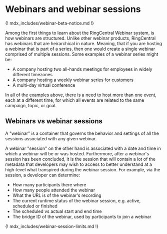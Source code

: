 # Webinars and webinar sessions

{! mdx_includes/webinar-beta-notice.md !}

Among the first things to learn about the RingCentral Webinar system, is how webinars are structured. Unlike other webinar products, RingCentral has webinars that are heirarchical in nature. Meaning, that if you are hosting a webinar that is part of a series, then one would create a single webinar comprised of multiple sessions. Some examples of a webinar series might be:

* A company hosting two all-hands meetings for employees in widely different timezones
* A company hosting a weekly webinar series for customers
* A multi-day virtual conference

In all of the examples above, there is a need to host more than one event, each at a different time, for which all events are related to the same campaign, topic, or goal.

## Webinars vs webinar sessions

A "webinar" is a container that governs the behavior and settings of all the sessions associated with any given webinar. 

A webinar "session" on the other hand is associated with a date and time in which a webinar will be or was hosted. Furthermore, after a webinar's session has been concluded, it is the session that will contain a lot of the metadata that developers may wish to access to better understand at a high-level what transpired during the webinar session. For example, via the session, a developer can determine:

* How many participants there where
* How many people attended the webinar
* What the URL is of the webinar's recording
* The current runtime status of the webinar session, e.g. active, scheduled or finished
* The scheduled vs actual start and end time
* The bridge ID of the webinar, used by participants to join a webinar

{! mdx_includes/webinar-session-limits.md !}
